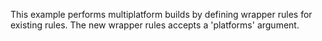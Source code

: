 This example performs multiplatform builds by defining wrapper rules for existing rules. The new wrapper rules accepts a 'platforms' argument.